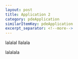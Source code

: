 ```yaml
---
layout: post
title: Application 2
category: pdeApplication
similarItemKey: pdeApplication
excerpt_separator: <!--more-->
---
```


lalalal llalala

<!--more-->

lalalala 

